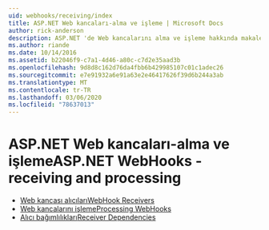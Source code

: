 ```yaml
---
uid: webhooks/receiving/index
title: ASP.NET Web kancaları-alma ve işleme | Microsoft Docs
author: rick-anderson
description: ASP.NET 'de Web kancalarını alma ve işleme hakkında makaleler
ms.author: riande
ms.date: 10/14/2016
ms.assetid: b22046f9-c7a1-4d46-a80c-c7d2e35aad3b
ms.openlocfilehash: 9d8d8c162d76da4fbb6b429985107c01c1adec26
ms.sourcegitcommit: e7e91932a6e91a63e2e46417626f39d6b244a3ab
ms.translationtype: MT
ms.contentlocale: tr-TR
ms.lasthandoff: 03/06/2020
ms.locfileid: "78637013"
---
```

# <a name="aspnet-webhooks---receiving-and-processing"></a><span data-ttu-id="c7d06-103">ASP.NET Web kancaları-alma ve işleme</span><span class="sxs-lookup"><span data-stu-id="c7d06-103">ASP.NET WebHooks - receiving and processing</span></span>

* [<span data-ttu-id="c7d06-104">Web kancası alıcıları</span><span class="sxs-lookup"><span data-stu-id="c7d06-104">WebHook Receivers</span></span>](receivers.md)
* [<span data-ttu-id="c7d06-105">Web kancalarını işleme</span><span class="sxs-lookup"><span data-stu-id="c7d06-105">Processing WebHooks</span></span>](handlers.md)
* [<span data-ttu-id="c7d06-106">Alıcı bağımlılıkları</span><span class="sxs-lookup"><span data-stu-id="c7d06-106">Receiver Dependencies</span></span>](dependencies.md)

